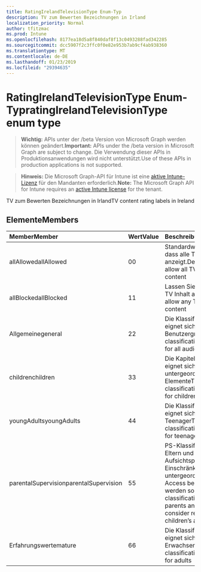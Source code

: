 ```yaml
---
title: RatingIrelandTelevisionType Enum-Typ
description: TV zum Bewerten Bezeichnungen in Irland
localization_priority: Normal
author: tfitzmac
ms.prod: Intune
ms.openlocfilehash: 8177ea18d5a8f840daf8f13c0493288fad342285
ms.sourcegitcommit: dcc5907f2c3ffc0f0e82e953b7ab9cf4ab938360
ms.translationtype: MT
ms.contentlocale: de-DE
ms.lasthandoff: 01/23/2019
ms.locfileid: "29394635"
---
```

# <a name="ratingirelandtelevisiontype-enum-type"></a><span data-ttu-id="07d93-103">RatingIrelandTelevisionType Enum-Typ</span><span class="sxs-lookup"><span data-stu-id="07d93-103">ratingIrelandTelevisionType enum type</span></span>

> <span data-ttu-id="07d93-104">**Wichtig:** APIs unter der /beta Version von Microsoft Graph werden können geändert.</span><span class="sxs-lookup"><span data-stu-id="07d93-104">**Important:** APIs under the /beta version in Microsoft Graph are subject to change.</span></span> <span data-ttu-id="07d93-105">Die Verwendung dieser APIs in Produktionsanwendungen wird nicht unterstützt.</span><span class="sxs-lookup"><span data-stu-id="07d93-105">Use of these APIs in production applications is not supported.</span></span>

> <span data-ttu-id="07d93-106">**Hinweis:** Die Microsoft Graph-API für Intune ist eine [aktive Intune-Lizenz](https://go.microsoft.com/fwlink/?linkid=839381) für den Mandanten erforderlich.</span><span class="sxs-lookup"><span data-stu-id="07d93-106">**Note:** The Microsoft Graph API for Intune requires an [active Intune license](https://go.microsoft.com/fwlink/?linkid=839381) for the tenant.</span></span>

<span data-ttu-id="07d93-107">TV zum Bewerten Bezeichnungen in Irland</span><span class="sxs-lookup"><span data-stu-id="07d93-107">TV content rating labels in Ireland</span></span>

## <a name="members"></a><span data-ttu-id="07d93-108">Elemente</span><span class="sxs-lookup"><span data-stu-id="07d93-108">Members</span></span>
|<span data-ttu-id="07d93-109">Member</span><span class="sxs-lookup"><span data-stu-id="07d93-109">Member</span></span>|<span data-ttu-id="07d93-110">Wert</span><span class="sxs-lookup"><span data-stu-id="07d93-110">Value</span></span>|<span data-ttu-id="07d93-111">Beschreibung</span><span class="sxs-lookup"><span data-stu-id="07d93-111">Description</span></span>|
|:---|:---|:---|
|<span data-ttu-id="07d93-112">allAllowed</span><span class="sxs-lookup"><span data-stu-id="07d93-112">allAllowed</span></span>|<span data-ttu-id="07d93-113">0</span><span class="sxs-lookup"><span data-stu-id="07d93-113">0</span></span>|<span data-ttu-id="07d93-114">Standardwert, zulassen, dass alle TV Inhalt anzeigt.</span><span class="sxs-lookup"><span data-stu-id="07d93-114">Default value, allow all TV shows content</span></span>|
|<span data-ttu-id="07d93-115">allBlocked</span><span class="sxs-lookup"><span data-stu-id="07d93-115">allBlocked</span></span>|<span data-ttu-id="07d93-116">1</span><span class="sxs-lookup"><span data-stu-id="07d93-116">1</span></span>|<span data-ttu-id="07d93-117">Lassen Sie nicht, dass alle TV Inhalt anzeigt.</span><span class="sxs-lookup"><span data-stu-id="07d93-117">Do not allow any TV shows content</span></span>|
|<span data-ttu-id="07d93-118">Allgemeine</span><span class="sxs-lookup"><span data-stu-id="07d93-118">general</span></span>|<span data-ttu-id="07d93-119">2</span><span class="sxs-lookup"><span data-stu-id="07d93-119">2</span></span>|<span data-ttu-id="07d93-120">Die Klassifizierung GA eignet sich für alle Benutzergruppen</span><span class="sxs-lookup"><span data-stu-id="07d93-120">The GA classification is suitable for all audiences</span></span>|
|<span data-ttu-id="07d93-121">children</span><span class="sxs-lookup"><span data-stu-id="07d93-121">children</span></span>|<span data-ttu-id="07d93-122">3</span><span class="sxs-lookup"><span data-stu-id="07d93-122">3</span></span>|<span data-ttu-id="07d93-123">Die Kapitel Klassifizierung eignet sich für untergeordnete Elemente</span><span class="sxs-lookup"><span data-stu-id="07d93-123">The CH classification is suitable for children</span></span>|
|<span data-ttu-id="07d93-124">youngAdults</span><span class="sxs-lookup"><span data-stu-id="07d93-124">youngAdults</span></span>|<span data-ttu-id="07d93-125">4</span><span class="sxs-lookup"><span data-stu-id="07d93-125">4</span></span>|<span data-ttu-id="07d93-126">Die Klassifizierung YA eignet sich für Teenager</span><span class="sxs-lookup"><span data-stu-id="07d93-126">The YA classification is suitable for teenage audience</span></span>|
|<span data-ttu-id="07d93-127">parentalSupervision</span><span class="sxs-lookup"><span data-stu-id="07d93-127">parentalSupervision</span></span>|<span data-ttu-id="07d93-128">5</span><span class="sxs-lookup"><span data-stu-id="07d93-128">5</span></span>|<span data-ttu-id="07d93-129">PS-Klassifizierung invites Eltern und Aufsichtspersonen, Einschränkung untergeordnete Elemente Access berücksichtigt werden sollten</span><span class="sxs-lookup"><span data-stu-id="07d93-129">The PS classification invites parents and guardians to consider restriction children’s access</span></span>|
|<span data-ttu-id="07d93-130">Erfahrungswerte</span><span class="sxs-lookup"><span data-stu-id="07d93-130">mature</span></span>|<span data-ttu-id="07d93-131">6</span><span class="sxs-lookup"><span data-stu-id="07d93-131">6</span></span>|<span data-ttu-id="07d93-132">Die Klassifizierung MA eignet sich für Erwachsene</span><span class="sxs-lookup"><span data-stu-id="07d93-132">The MA classification is suitable for adults</span></span>|





